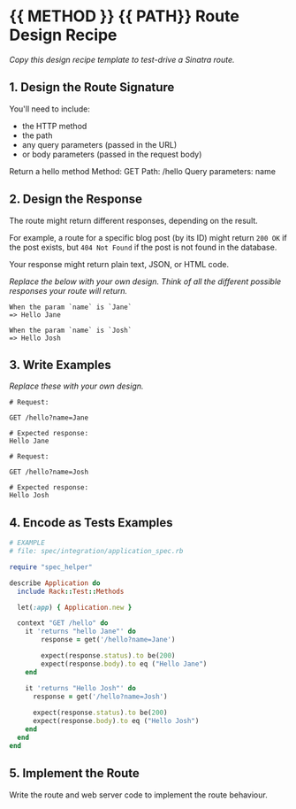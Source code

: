 # {{ METHOD }} {{ PATH}} Route Design Recipe

_Copy this design recipe template to test-drive a Sinatra route._

## 1. Design the Route Signature

You'll need to include:
  * the HTTP method
  * the path
  * any query parameters (passed in the URL)
  * or body parameters (passed in the request body)

Return a hello method
  Method: GET
  Path: /hello
  Query parameters: name

## 2. Design the Response

The route might return different responses, depending on the result.

For example, a route for a specific blog post (by its ID) might return `200 OK` if the post exists, but `404 Not Found` if the post is not found in the database.

Your response might return plain text, JSON, or HTML code. 

_Replace the below with your own design. Think of all the different possible responses your route will return._

```
When the param `name` is `Jane` 
=> Hello Jane

When the param `name` is `Josh`
=> Hello Josh
```

## 3. Write Examples

_Replace these with your own design._

```
# Request:

GET /hello?name=Jane

# Expected response:
Hello Jane

```

```
# Request:

GET /hello?name=Josh

# Expected response:
Hello Josh
```

## 4. Encode as Tests Examples

```ruby
# EXAMPLE
# file: spec/integration/application_spec.rb

require "spec_helper"

describe Application do
  include Rack::Test::Methods

  let(:app) { Application.new }

  context "GET /hello" do
    it 'returns "hello Jane"' do
        response = get('/hello?name=Jane')

        expect(response.status).to be(200)
        expect(response.body).to eq ("Hello Jane")
    end

    it 'returns "Hello Josh"' do
      response = get('/hello?name=Josh')
      
      expect(response.status).to be(200)
      expect(response.body).to eq ("Hello Josh")
    end
  end
end
```

## 5. Implement the Route

Write the route and web server code to implement the route behaviour.
